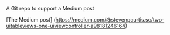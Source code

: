 A Git repo to support a Medium post

[The Medium post] (https://medium.com/@stevenpcurtis.sc/two-uitableviews-one-uiviewcontroller-a98181246164)
